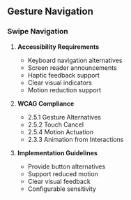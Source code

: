## Gesture Navigation
### Swipe Navigation
1. **Accessibility Requirements**
   - Keyboard navigation alternatives
   - Screen reader announcements
   - Haptic feedback support
   - Clear visual indicators
   - Motion reduction support

2. **WCAG Compliance**
   - 2.5.1 Gesture Alternatives
   - 2.5.2 Touch Cancel
   - 2.5.4 Motion Actuation
   - 2.3.3 Animation from Interactions

3. **Implementation Guidelines**
   - Provide button alternatives
   - Support reduced motion
   - Clear visual feedback
   - Configurable sensitivity 